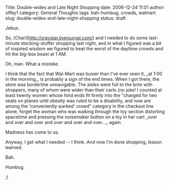 Title: Double-wides and Late Night Shopping
date: 2006-12-24 11:01
author: offby1
category: General Thoughts
tags: bah-humbug, crowds, walmart
slug: double-wides-and-late-night-shopping
status: draft

Jebus.

So, \[Char\](<http://xraystar.livejournal.com/>) and I needed to do some last-minute stocking-stuffer shopping last night, and in what I figured was a bit of inspired wisdom we figured to beat the worst of the daytime crowds and hit the big-box beast at 1 AM.

Oh, man. What a _mistake_.

I think that the fact that Wal-Mart was busier than I've ever seen it, \_at 1:00 in the morning\_, is probably a sign of the end times. When I got there, the store was borderline unnavigable. The aisles were full to the brim with shoppers, many of whom were wider than their carts (no joke! I counted at least twenty women whose hind ends fit firmly into the "charged for two seats on planes until obesity was ruled to be a disability, and now are among the 'conveniently-parked' crowd" category in the checkout line alone, forget the woman who was walking through the toy section distorting spacetime and pressing the noisemaker button on a toy in her cart \_over and over and over and over and over and over\...\_ again.

Madness has come to us.

Anyway, I got what I needed \-- I think. And now I'm done shopping, lesson learned.

Bah.

Humbug.

;)
